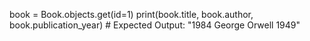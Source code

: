 book = Book.objects.get(id=1) print(book.title, book.author, book.publication_year) # Expected Output: "1984 George Orwell 1949"  

